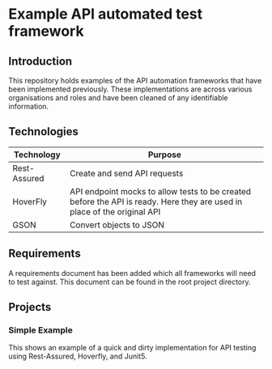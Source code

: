 # Example API automated test framework

## Introduction
This repository holds examples of the API automation frameworks that have been implemented previously. 
These implementations are across various organisations and roles and have been cleaned of any identifiable information.

## Technologies

| Technology | Purpose |
| ---------- | ------- |
| Rest-Assured | Create and send API requests |
| HoverFly | API endpoint mocks to allow tests to be created before the API is ready.  Here they are used in place of the original API|
| GSON | Convert objects to JSON |

## Requirements
A requirements document has been added which all frameworks will need to test against.  This document can be found in 
the root project directory.

## Projects
### Simple Example
This shows an example of a quick and dirty implementation for API testing using Rest-Assured, Hoverfly, and Junit5.